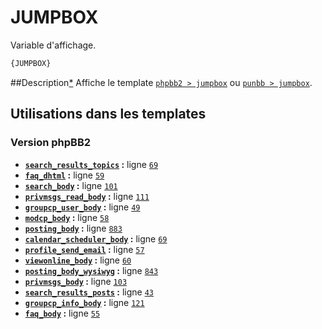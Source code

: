 # JUMPBOX


Variable d'affichage.

```html
{JUMPBOX}
```

##Description[*](https://fa-tvars.appspot.com/var/JUMPBOX)
Affiche le template [`phpbb2 > jumpbox`](https://github.com/Etana/template/blob/master/tpl/var/subsilver/jumpbox.md#readme) ou [`punbb > jumpbox`](https://github.com/Etana/template/blob/master/tpl/var/punbb/jumpbox.md#readme).

## Utilisations dans les templates

### Version phpBB2
* __[`search_results_topics`](../tpl/var/subsilver/search_results_topics.md#readme) :__ ligne [`69`](../tpl/src/subsilver/search_results_topics.tpl#L69)
* __[`faq_dhtml`](../tpl/var/subsilver/faq_dhtml.md#readme) :__ ligne [`59`](../tpl/src/subsilver/faq_dhtml.tpl#L59)
* __[`search_body`](../tpl/var/subsilver/search_body.md#readme) :__ ligne [`101`](../tpl/src/subsilver/search_body.tpl#L101)
* __[`privmsgs_read_body`](../tpl/var/subsilver/privmsgs_read_body.md#readme) :__ ligne [`111`](../tpl/src/subsilver/privmsgs_read_body.tpl#L111)
* __[`groupcp_user_body`](../tpl/var/subsilver/groupcp_user_body.md#readme) :__ ligne [`49`](../tpl/src/subsilver/groupcp_user_body.tpl#L49)
* __[`modcp_body`](../tpl/var/subsilver/modcp_body.md#readme) :__ ligne [`58`](../tpl/src/subsilver/modcp_body.tpl#L58)
* __[`posting_body`](../tpl/var/subsilver/posting_body.md#readme) :__ ligne [`883`](../tpl/src/subsilver/posting_body.tpl#L883)
* __[`calendar_scheduler_body`](../tpl/var/subsilver/calendar_scheduler_body.md#readme) :__ ligne [`69`](../tpl/src/subsilver/calendar_scheduler_body.tpl#L69)
* __[`profile_send_email`](../tpl/var/subsilver/profile_send_email.md#readme) :__ ligne [`57`](../tpl/src/subsilver/profile_send_email.tpl#L57)
* __[`viewonline_body`](../tpl/var/subsilver/viewonline_body.md#readme) :__ ligne [`60`](../tpl/src/subsilver/viewonline_body.tpl#L60)
* __[`posting_body_wysiwyg`](../tpl/var/subsilver/posting_body_wysiwyg.md#readme) :__ ligne [`843`](../tpl/src/subsilver/posting_body_wysiwyg.tpl#L843)
* __[`privmsgs_body`](../tpl/var/subsilver/privmsgs_body.md#readme) :__ ligne [`103`](../tpl/src/subsilver/privmsgs_body.tpl#L103)
* __[`search_results_posts`](../tpl/var/subsilver/search_results_posts.md#readme) :__ ligne [`43`](../tpl/src/subsilver/search_results_posts.tpl#L43)
* __[`groupcp_info_body`](../tpl/var/subsilver/groupcp_info_body.md#readme) :__ ligne [`121`](../tpl/src/subsilver/groupcp_info_body.tpl#L121)
* __[`faq_body`](../tpl/var/subsilver/faq_body.md#readme) :__ ligne [`55`](../tpl/src/subsilver/faq_body.tpl#L55)